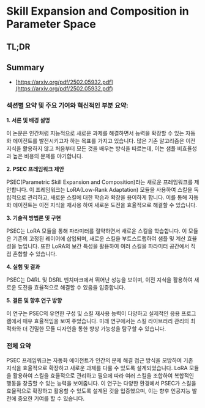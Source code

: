 # Skill Expansion and Composition in Parameter Space
## TL;DR
## Summary
- [https://arxiv.org/pdf/2502.05932.pdf](https://arxiv.org/pdf/2502.05932.pdf)

### 섹션별 요약 및 주요 기여와 혁신적인 부분 요약:

**1. 서론 및 배경 설명**

이 논문은 인간처럼 지능적으로 새로운 과제를 해결하면서 능력을 확장할 수 있는 자동화 에이전트를 발전시키고자 하는 목표를 가지고 있습니다. 많은 기존 알고리즘은 이전 지식을 활용하지 않고 처음부터 모든 것을 배우는 방식을 따르는데, 이는 샘플 비효율성과 높은 비용의 문제를 야기합니다.

**2. PSEC 프레임워크 제안**

PSEC(Parametric Skill Expansion and Composition)라는 새로운 프레임워크를 제안합니다. 이 프레임워크는 LoRA(Low-Rank Adaptation) 모듈을 사용하여 스킬을 독립적으로 관리하고, 새로운 스킬에 대한 학습과 확장을 용이하게 합니다. 이를 통해 자동화 에이전트는 이전 지식을 재사용 하여 새로운 도전을 효율적으로 해결할 수 있습니다.

**3. 기술적 방법론 및 구현**

PSEC는 LoRA 모듈을 통해 파라미터를 절약하면서 새로운 스킬을 학습합니다. 이 모듈은 기존의 고정된 레이어에 삽입되며, 새로운 스킬을 부트스트랩하여 샘플 및 계산 효율성을 높입니다. 또한 LoRA의 보간 특성을 활용하여 여러 스킬을 파라미터 공간에서 직접 혼합할 수 있습니다.

**4. 실험 및 결과**

PSEC는 D4RL 및 DSRL 벤치마크에서 뛰어난 성능을 보이며, 이전 지식을 활용하여 새로운 도전을 효율적으로 해결할 수 있음을 입증합니다. 

**5. 결론 및 향후 연구 방향**

이 연구는 PSEC의 유연한 구성 및 스킬 재사용 능력이 다양하고 실제적인 응용 프로그램에서 매우 효율적임을 보여 주었습니다. 미래 연구에서는 스킬 라이브러리 관리의 최적화와 더 긴밀한 모듈 디자인을 통한 향상 가능성을 탐구할 수 있습니다.

### 전체 요약

PSEC 프레임워크는 자동화 에이전트가 인간의 문제 해결 접근 방식을 모방하여 기존 지식을 효율적으로 확장하고 새로운 과제를 다룰 수 있도록 설계되었습니다. LoRA 모듈을 활용하여 스킬을 효율적으로 관리하고 필요에 따라 여러 스킬을 조합하여 복합적인 행동을 창출할 수 있는 능력을 보여줍니다. 이 연구는 다양한 환경에서 PSEC가 스킬을 효율적으로 확장하고 활용할 수 있도록 설계된 것을 입증했으며, 이는 향후 인공지능 발전에 중요한 기여를 할 수 있습니다.